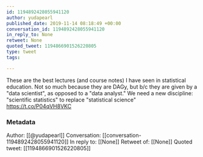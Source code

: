 ```yaml
---
id: 1194892428055941120
author: yudapearl
published_date: 2019-11-14 08:18:49 +00:00
conversation_id: 1194892428055941120
in_reply_to: None
retweet: None
quoted_tweet: 1194866901526220805
type: tweet
tags:

---
```


These are the best lectures (and course notes) I have seen in statistical education. Not so much because they are DAGy, but b/c they are given by a "data scientist", as opposed to a "data analyst." We need a new discipline: "scientific statistics" to replace "statistical science" https://t.co/P04qVH8VKC

### Metadata

Author: [[@yudapearl]]
Conversation: [[conversation-1194892428055941120]]
In reply to: [[None]]
Retweet of: [[None]]
Quoted tweet: [[1194866901526220805]]
